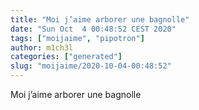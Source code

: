 ```yaml
---
title: "Moi j’aime arborer une bagnolle"
date: "Sun Oct  4 00:48:52 CEST 2020"
tags: ["moijaime", "pipotron"]
author: m1ch3l
categories: ["generated"]
slug: "moijaime/2020-10-04-00:48:52"
---
```


Moi j’aime arborer une bagnolle
